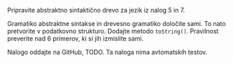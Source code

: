 Pripravite abstraktno sintaktično drevo za jezik iz nalog 5 in 7.

Gramatiko abstraktne sintakse in drevesno gramatiko določite sami. To nato pretvorite v podatkovno strukturo. Dodajte metodo `toString()`. Pravilnost preverite nad 6 primerov, ki si jih izmislite sami.

Nalogo oddajte na GitHub, TODO. Ta naloga nima avtomatskih testov.

